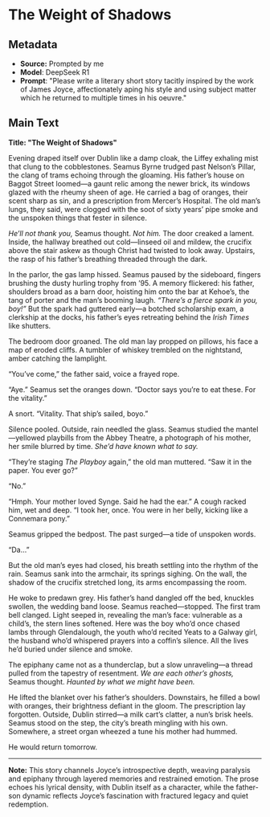 # The Weight of Shadows

## Metadata

- **Source:** Prompted by me
- **Model**: DeepSeek R1
- **Prompt**: "Please write a literary short story tacitly inspired by the work of James Joyce, affectionately aping his style and using subject matter which he returned to multiple times in his oeuvre."


## Main Text

**Title: "The Weight of Shadows"**

Evening draped itself over Dublin like a damp cloak, the Liffey exhaling mist that clung to the cobblestones. Seamus Byrne trudged past Nelson’s Pillar, the clang of trams echoing through the gloaming. His father’s house on Baggot Street loomed—a gaunt relic among the newer brick, its windows glazed with the rheumy sheen of age. He carried a bag of oranges, their scent sharp as sin, and a prescription from Mercer’s Hospital. The old man’s lungs, they said, were clogged with the soot of sixty years’ pipe smoke and the unspoken things that fester in silence.

*He’ll not thank you,* Seamus thought. *Not him.* The door creaked a lament. Inside, the hallway breathed out cold—linseed oil and mildew, the crucifix above the stair askew as though Christ had twisted to look away. Upstairs, the rasp of his father’s breathing threaded through the dark. 

In the parlor, the gas lamp hissed. Seamus paused by the sideboard, fingers brushing the dusty hurling trophy from ’95. A memory flickered: his father, shoulders broad as a barn door, hoisting him onto the bar at Kehoe’s, the tang of porter and the man’s booming laugh. *“There’s a fierce spark in you, boy!”* But the spark had guttered early—a botched scholarship exam, a clerkship at the docks, his father’s eyes retreating behind the *Irish Times* like shutters. 

The bedroom door groaned. The old man lay propped on pillows, his face a map of eroded cliffs. A tumbler of whiskey trembled on the nightstand, amber catching the lamplight. 

“You’ve come,” the father said, voice a frayed rope. 

“Aye.” Seamus set the oranges down. “Doctor says you’re to eat these. For the vitality.” 

A snort. “Vitality. That ship’s sailed, boyo.” 

Silence pooled. Outside, rain needled the glass. Seamus studied the mantel—yellowed playbills from the Abbey Theatre, a photograph of his mother, her smile blurred by time. *She’d have known what to say.* 

“They’re staging *The Playboy* again,” the old man muttered. “Saw it in the paper. You ever go?” 

“No.” 

“Hmph. Your mother loved Synge. Said he had the ear.” A cough racked him, wet and deep. “I took her, once. You were in her belly, kicking like a Connemara pony.” 

Seamus gripped the bedpost. The past surged—a tide of unspoken words. 

“Da…” 

But the old man’s eyes had closed, his breath settling into the rhythm of the rain. Seamus sank into the armchair, its springs sighing. On the wall, the shadow of the crucifix stretched long, its arms encompassing the room. 

He woke to predawn grey. His father’s hand dangled off the bed, knuckles swollen, the wedding band loose. Seamus reached—stopped. The first tram bell clanged. Light seeped in, revealing the man’s face: vulnerable as a child’s, the stern lines softened. Here was the boy who’d once chased lambs through Glendalough, the youth who’d recited Yeats to a Galway girl, the husband who’d whispered prayers into a coffin’s silence. All the lives he’d buried under silence and smoke. 

The epiphany came not as a thunderclap, but a slow unraveling—a thread pulled from the tapestry of resentment. *We are each other’s ghosts,* Seamus thought. *Haunted by what we might have been.* 

He lifted the blanket over his father’s shoulders. Downstairs, he filled a bowl with oranges, their brightness defiant in the gloom. The prescription lay forgotten. Outside, Dublin stirred—a milk cart’s clatter, a nun’s brisk heels. Seamus stood on the step, the city’s breath mingling with his own. Somewhere, a street organ wheezed a tune his mother had hummed. 

He would return tomorrow. 

---

**Note:** This story channels Joyce’s introspective depth, weaving paralysis and epiphany through layered memories and restrained emotion. The prose echoes his lyrical density, with Dublin itself as a character, while the father-son dynamic reflects Joyce’s fascination with fractured legacy and quiet redemption.